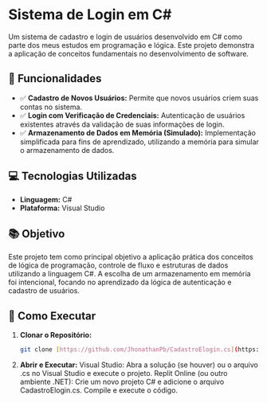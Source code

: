 # Sistema de Login em C#

Um sistema de cadastro e login de usuários desenvolvido em C# como parte dos meus estudos em programação e lógica. Este projeto demonstra a aplicação de conceitos fundamentais no desenvolvimento de software.

## 📌 Funcionalidades

- ✅ **Cadastro de Novos Usuários:** Permite que novos usuários criem suas contas no sistema.
- ✅ **Login com Verificação de Credenciais:** Autenticação de usuários existentes através da validação de suas informações de login.
- ✅ **Armazenamento de Dados em Memória (Simulado):** Implementação simplificada para fins de aprendizado, utilizando a memória para simular o armazenamento de dados.

## 💻 Tecnologias Utilizadas

- **Linguagem:** C#
- **Plataforma:** Visual Studio

## 📚 Objetivo

Este projeto tem como principal objetivo a aplicação prática dos conceitos de lógica de programação, controle de fluxo e estruturas de dados utilizando a linguagem C#. A escolha de um armazenamento em memória foi intencional, focando no aprendizado da lógica de autenticação e cadastro de usuários.

## 🚀 Como Executar

1. **Clonar o Repositório:**
   ```bash
   git clone [https://github.com/JhonathanPb/CadastroElogin.cs](https://github.com/JhonathanPb/CadastroElogin.cs)

2. **Abrir e Executar:**
Visual Studio: Abra a solução (se houver) ou o arquivo .cs no Visual Studio e execute o projeto.
Replit Online (ou outro ambiente .NET): Crie um novo projeto C# e adicione o arquivo CadastroElogin.cs. Compile e execute o código.
